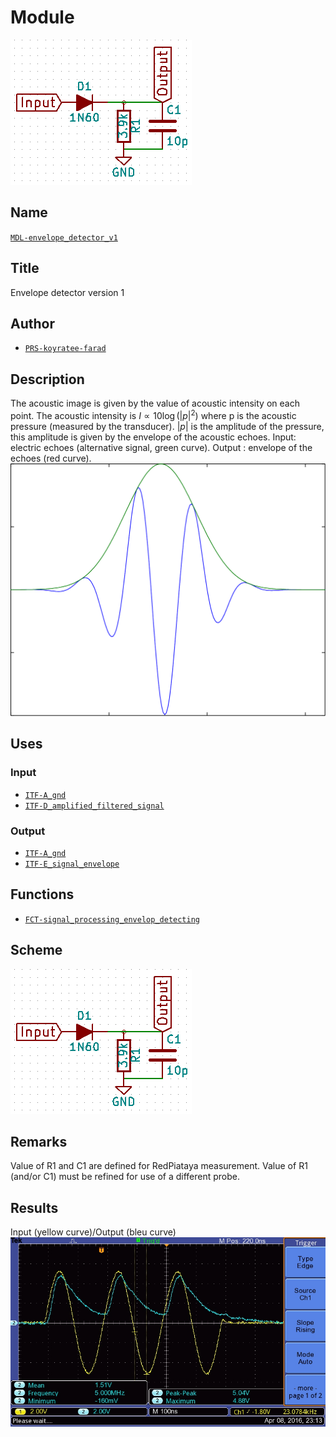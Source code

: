 # Module
![](./images/scheme.png)

## Name
[`MDL-envelope_detector_v1`]()

## Title
Envelope detector version 1

## Author
* [`PRS-koyratee-farad`]()

## Description
The acoustic image is given by the value of acoustic intensity on each point. The acoustic intensity is $I \propto 10 \log \left( \left| p \right|^2\right)$ where p is the acoustic pressure (measured by the transducer). $\left| p \right|$ is the amplitude of the pressure, this amplitude is given by the envelope of the acoustic echoes.
Input: electric echoes (alternative signal, green curve).
Output : envelope of the echoes (red curve).
![](./images/pulseb.png)

## Uses
### Input
* [`ITF-A_gnd`]()
* [`ITF-D_amplified_filtered_signal`]()

### Output
* [`ITF-A_gnd`]()
* [`ITF-E_signal_envelope`]()

## Functions
* [`FCT-signal_processing_envelop_detecting`]()

## Scheme
![](./images/scheme.png)

## Remarks
Value of R1 and C1 are defined for RedPiataya measurement.
Value of R1 (and/or C1) must be refined for use of a different probe.

## Results
Input (yellow curve)/Output (bleu curve)
![](./images/result.jpg)
